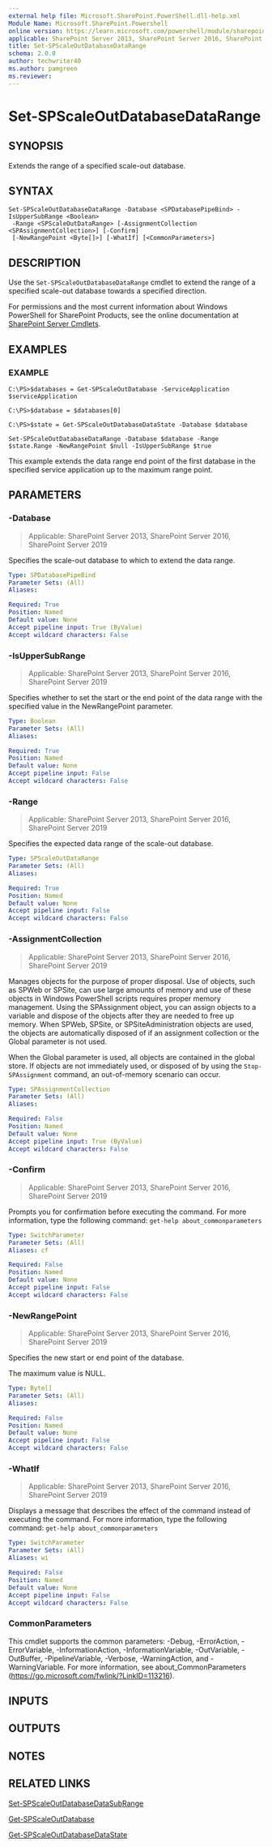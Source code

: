 ```yaml
---
external help file: Microsoft.SharePoint.PowerShell.dll-help.xml
Module Name: Microsoft.SharePoint.Powershell
online version: https://learn.microsoft.com/powershell/module/sharepoint-server/set-spscaleoutdatabasedatarange
applicable: SharePoint Server 2013, SharePoint Server 2016, SharePoint Server 2019
title: Set-SPScaleOutDatabaseDataRange
schema: 2.0.0
author: techwriter40
ms.author: pamgreen
ms.reviewer:
---
```


# Set-SPScaleOutDatabaseDataRange

## SYNOPSIS
Extends the range of a specified scale-out database.

## SYNTAX

```
Set-SPScaleOutDatabaseDataRange -Database <SPDatabasePipeBind> -IsUpperSubRange <Boolean>
 -Range <SPScaleOutDataRange> [-AssignmentCollection <SPAssignmentCollection>] [-Confirm]
 [-NewRangePoint <Byte[]>] [-WhatIf] [<CommonParameters>]
```

## DESCRIPTION
Use the `Set-SPScaleOutDatabaseDataRange` cmdlet to extend the range of a specified scale-out database towards a specified direction.

For permissions and the most current information about Windows PowerShell for SharePoint Products, see the online documentation at [SharePoint Server Cmdlets](https://learn.microsoft.com/powershell/sharepoint/sharepoint-server/sharepoint-server-cmdlets).

## EXAMPLES

### EXAMPLE
```
C:\PS>$databases = Get-SPScaleOutDatabase -ServiceApplication $serviceApplication

C:\PS>$database = $databases[0]

C:\PS>$state = Get-SPScaleOutDatabaseDataState -Database $database

Set-SPScaleOutDatabaseDataRange -Database $database -Range $state.Range -NewRangePoint $null -IsUpperSubRange $true
```

This example extends the data range end point of the first database in the specified service application up to the maximum range point.

## PARAMETERS

### -Database

> Applicable: SharePoint Server 2013, SharePoint Server 2016, SharePoint Server 2019

Specifies the scale-out database to which to extend the data range.

```yaml
Type: SPDatabasePipeBind
Parameter Sets: (All)
Aliases:

Required: True
Position: Named
Default value: None
Accept pipeline input: True (ByValue)
Accept wildcard characters: False
```

### -IsUpperSubRange

> Applicable: SharePoint Server 2013, SharePoint Server 2016, SharePoint Server 2019

Specifies whether to set the start or the end point of the data range with the specified value in the NewRangePoint parameter.

```yaml
Type: Boolean
Parameter Sets: (All)
Aliases:

Required: True
Position: Named
Default value: None
Accept pipeline input: False
Accept wildcard characters: False
```

### -Range

> Applicable: SharePoint Server 2013, SharePoint Server 2016, SharePoint Server 2019

Specifies the expected data range of the scale-out database.

```yaml
Type: SPScaleOutDataRange
Parameter Sets: (All)
Aliases:

Required: True
Position: Named
Default value: None
Accept pipeline input: False
Accept wildcard characters: False
```

### -AssignmentCollection

> Applicable: SharePoint Server 2013, SharePoint Server 2016, SharePoint Server 2019

Manages objects for the purpose of proper disposal.
Use of objects, such as SPWeb or SPSite, can use large amounts of memory and use of these objects in Windows PowerShell scripts requires proper memory management.
Using the SPAssignment object, you can assign objects to a variable and dispose of the objects after they are needed to free up memory.
When SPWeb, SPSite, or SPSiteAdministration objects are used, the objects are automatically disposed of if an assignment collection or the Global parameter is not used.

When the Global parameter is used, all objects are contained in the global store.
If objects are not immediately used, or disposed of by using the `Stop-SPAssignment` command, an out-of-memory scenario can occur.

```yaml
Type: SPAssignmentCollection
Parameter Sets: (All)
Aliases:

Required: False
Position: Named
Default value: None
Accept pipeline input: True (ByValue)
Accept wildcard characters: False
```

### -Confirm

> Applicable: SharePoint Server 2013, SharePoint Server 2016, SharePoint Server 2019

Prompts you for confirmation before executing the command.
For more information, type the following command: `get-help about_commonparameters`

```yaml
Type: SwitchParameter
Parameter Sets: (All)
Aliases: cf

Required: False
Position: Named
Default value: None
Accept pipeline input: False
Accept wildcard characters: False
```

### -NewRangePoint

> Applicable: SharePoint Server 2013, SharePoint Server 2016, SharePoint Server 2019

Specifies the new start or end point of the database.

The maximum value is NULL.

```yaml
Type: Byte[]
Parameter Sets: (All)
Aliases:

Required: False
Position: Named
Default value: None
Accept pipeline input: False
Accept wildcard characters: False
```

### -WhatIf

> Applicable: SharePoint Server 2013, SharePoint Server 2016, SharePoint Server 2019

Displays a message that describes the effect of the command instead of executing the command.
For more information, type the following command: `get-help about_commonparameters`

```yaml
Type: SwitchParameter
Parameter Sets: (All)
Aliases: wi

Required: False
Position: Named
Default value: None
Accept pipeline input: False
Accept wildcard characters: False
```

### CommonParameters
This cmdlet supports the common parameters: -Debug, -ErrorAction, -ErrorVariable, -InformationAction, -InformationVariable, -OutVariable, -OutBuffer, -PipelineVariable, -Verbose, -WarningAction, and -WarningVariable. For more information, see about_CommonParameters (https://go.microsoft.com/fwlink/?LinkID=113216).

## INPUTS

## OUTPUTS

## NOTES

## RELATED LINKS

[Set-SPScaleOutDatabaseDataSubRange](Set-SPScaleOutDatabaseDataSubRange.md)

[Get-SPScaleOutDatabase](Get-SPScaleOutDatabase.md)

[Get-SPScaleOutDatabaseDataState](Get-SPScaleOutDatabaseDataState.md)
